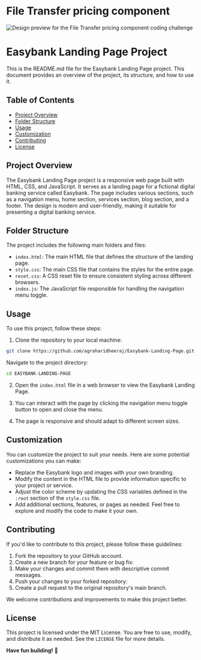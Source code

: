 # File Transfer pricing component

![Design preview for the File Transfer pricing component coding challenge](./design/desktop-preview.jpg)

# Easybank Landing Page Project

This is the README.md file for the Easybank Landing Page project. This document provides an overview of the project, its structure, and how to use it.

## Table of Contents
- [Project Overview](#project-overview)
- [Folder Structure](#folder-structure)
- [Usage](#usage)
- [Customization](#customization)
- [Contributing](#contributing)
- [License](#license)

## Project Overview
The Easybank Landing Page project is a responsive web page built with HTML, CSS, and JavaScript. It serves as a landing page for a fictional digital banking service called Easybank. The page includes various sections, such as a navigation menu, home section, services section, blog section, and a footer. The design is modern and user-friendly, making it suitable for presenting a digital banking service.

## Folder Structure
The project includes the following main folders and files:
- `index.html`: The main HTML file that defines the structure of the landing page.
- `style.css`: The main CSS file that contains the styles for the entire page.
- `reset.css`: A CSS reset file to ensure consistent styling across different browsers.
- `index.js`: The JavaScript file responsible for handling the navigation menu toggle.

## Usage
To use this project, follow these steps:

1. Clone the repository to your local machine:
``` bash
git clone https://github.com/agraharidheeraj/Easybank-Landing-Page.git
```
Navigate to the project directory:
```bash
cd EASYBANK-LANDING-PAGE
```


2. Open the `index.html` file in a web browser to view the Easybank Landing Page.

3. You can interact with the page by clicking the navigation menu toggle button to open and close the menu.

4. The page is responsive and should adapt to different screen sizes.

## Customization
You can customize the project to suit your needs. Here are some potential customizations you can make:
- Replace the Easybank logo and images with your own branding.
- Modify the content in the HTML file to provide information specific to your project or service.
- Adjust the color scheme by updating the CSS variables defined in the `:root` section of the `style.css` file.
- Add additional sections, features, or pages as needed.
Feel free to explore and modify the code to make it your own.

## Contributing
If you'd like to contribute to this project, please follow these guidelines:

1. Fork the repository to your GitHub account.
2. Create a new branch for your feature or bug fix:
3. Make your changes and commit them with descriptive commit messages.
4. Push your changes to your forked repository:
5. Create a pull request to the original repository's main branch.

We welcome contributions and improvements to make this project better.

## License
This project is licensed under the MIT License. You are free to use, modify, and distribute it as needed. See the `LICENSE` file for more details.


**Have fun building!** 🚀

